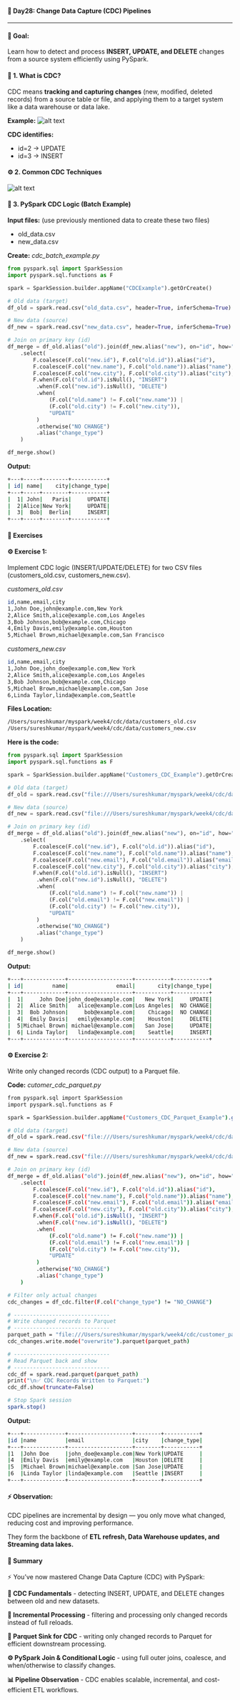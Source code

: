 #### 📘 Day28: Change Data Capture (CDC) Pipelines
---
#### 🎯 Goal:
Learn how to detect and process **INSERT, UPDATE, and DELETE** changes from a source system efficiently using PySpark.
#### 🧩 1. What is CDC?
CDC means **tracking and capturing changes** (new, modified, deleted records) from a source table or file, and applying them to a target system like a data warehouse or data lake.

**Example:**
![alt text](image-9.png)

**CDC identifies:**
- id=2 → UPDATE
- id=3 → INSERT

#### ⚙️ 2. Common CDC Techniques
![alt text](image-10.png)

#### 🧩 3. PySpark CDC Logic (Batch Example)

**Input files:** (use previously mentioned data to create these two files)
- old_data.csv
- new_data.csv

**Create:** _cdc_batch_example.py_
``` python
from pyspark.sql import SparkSession
import pyspark.sql.functions as F

spark = SparkSession.builder.appName("CDCExample").getOrCreate()

# Old data (target)
df_old = spark.read.csv("old_data.csv", header=True, inferSchema=True)

# New data (source)
df_new = spark.read.csv("new_data.csv", header=True, inferSchema=True)

# Join on primary key (id)
df_merge = df_old.alias("old").join(df_new.alias("new"), on="id", how="outer") \
    .select(
        F.coalesce(F.col("new.id"), F.col("old.id")).alias("id"),
        F.coalesce(F.col("new.name"), F.col("old.name")).alias("name"),
        F.coalesce(F.col("new.city"), F.col("old.city")).alias("city"),
        F.when(F.col("old.id").isNull(), "INSERT")
         .when(F.col("new.id").isNull(), "DELETE")
         .when(
             (F.col("old.name") != F.col("new.name")) | 
             (F.col("old.city") != F.col("new.city")),
             "UPDATE"
         )
         .otherwise("NO CHANGE")
         .alias("change_type")
    )

df_merge.show()
```
**Output:**
``` bash
+---+-----+--------+-----------+
| id| name|    city|change_type|
+---+-----+--------+-----------+
|  1| John|   Paris|     UPDATE|
|  2|Alice|New York|     UPDATE|
|  3|  Bob|  Berlin|     INSERT|
+---+-----+--------+-----------+
```
#### 🧩 Exercises
#### ⚙️ Exercise 1:
Implement CDC logic (INSERT/UPDATE/DELETE) for two CSV files (customers_old.csv, customers_new.csv).

_customers_old.csv_
``` bash
id,name,email,city
1,John Doe,john@example.com,New York
2,Alice Smith,alice@example.com,Los Angeles
3,Bob Johnson,bob@example.com,Chicago
4,Emily Davis,emily@example.com,Houston
5,Michael Brown,michael@example.com,San Francisco
```
_customers_new.csv_
``` bash
id,name,email,city
1,John Doe,john_doe@example.com,New York
2,Alice Smith,alice@example.com,Los Angeles
3,Bob Johnson,bob@example.com,Chicago
5,Michael Brown,michael@example.com,San Jose
6,Linda Taylor,linda@example.com,Seattle
```
**Files Location:**
``` bash
/Users/sureshkumar/myspark/week4/cdc/data/customers_old.csv
/Users/sureshkumar/myspark/week4/cdc/data/customers_new.csv
```
**Here is the code:**
``` python
from pyspark.sql import SparkSession
import pyspark.sql.functions as F

spark = SparkSession.builder.appName("Customers_CDC_Example").getOrCreate()

# Old data (target)
df_old = spark.read.csv("file:///Users/sureshkumar/myspark/week4/cdc/data/customers_old.csv", header=True, inferSchema=True)

# New data (source)
df_new = spark.read.csv("file:///Users/sureshkumar/myspark/week4/cdc/data/customers_new.csv", header=True, inferSchema=True)

# Join on primary key (id)
df_merge = df_old.alias("old").join(df_new.alias("new"), on="id", how="outer") \
    .select(
        F.coalesce(F.col("new.id"), F.col("old.id")).alias("id"),
        F.coalesce(F.col("new.name"), F.col("old.name")).alias("name"),
        F.coalesce(F.col("new.email"), F.col("old.email")).alias("email"),
        F.coalesce(F.col("new.city"), F.col("old.city")).alias("city"),
        F.when(F.col("old.id").isNull(), "INSERT")
         .when(F.col("new.id").isNull(), "DELETE")
         .when(
             (F.col("old.name") != F.col("new.name")) | 
             (F.col("old.email") != F.col("new.email")) |
             (F.col("old.city") != F.col("new.city")),
             "UPDATE"
         )
         .otherwise("NO_CHANGE")
         .alias("change_type")
    )

df_merge.show()
```
**Output:**
``` bash
+---+-------------+--------------------+-----------+-----------+
| id|         name|               email|       city|change_type|
+---+-------------+--------------------+-----------+-----------+
|  1|     John Doe|john_doe@example.com|   New York|     UPDATE|
|  2|  Alice Smith|   alice@example.com|Los Angeles|  NO CHANGE|
|  3|  Bob Johnson|     bob@example.com|    Chicago|  NO CHANGE|
|  4|  Emily Davis|   emily@example.com|    Houston|     DELETE|
|  5|Michael Brown| michael@example.com|   San Jose|     UPDATE|
|  6| Linda Taylor|   linda@example.com|    Seattle|     INSERT|
+---+-------------+--------------------+-----------+-----------+
``` 
#### ⚙️ Exercise 2:
Write only changed records (CDC output) to a Parquet file.

**Code:** _cutomer_cdc_parquet.py_
``` bash
from pyspark.sql import SparkSession
import pyspark.sql.functions as F

spark = SparkSession.builder.appName("Customers_CDC_Parquet_Example").getOrCreate()

# Old data (target)
df_old = spark.read.csv("file:///Users/sureshkumar/myspark/week4/cdc/data/customers_old.csv", header=True, inferSchema=True)

# New data (source)
df_new = spark.read.csv("file:///Users/sureshkumar/myspark/week4/cdc/data/customers_new.csv", header=True, inferSchema=True)

# Join on primary key (id)
df_merge = df_old.alias("old").join(df_new.alias("new"), on="id", how="outer") \
    .select(
        F.coalesce(F.col("new.id"), F.col("old.id")).alias("id"),
        F.coalesce(F.col("new.name"), F.col("old.name")).alias("name"),
        F.coalesce(F.col("new.email"), F.col("old.email")).alias("email"),
        F.coalesce(F.col("new.city"), F.col("old.city")).alias("city"),
        F.when(F.col("old.id").isNull(), "INSERT")
         .when(F.col("new.id").isNull(), "DELETE")
         .when(
             (F.col("old.name") != F.col("new.name")) | 
             (F.col("old.email") != F.col("new.email")) |
             (F.col("old.city") != F.col("new.city")),
             "UPDATE"
         )
         .otherwise("NO_CHANGE")
         .alias("change_type")
    )

# Filter only actual changes
cdc_changes = df_cdc.filter(F.col("change_type") != "NO_CHANGE")

# ------------------------------
# Write changed records to Parquet
# ------------------------------
parquet_path = "file:///Users/sureshkumar/myspark/week4/cdc/customer_parquet/"
cdc_changes.write.mode("overwrite").parquet(parquet_path)

# ------------------------------
# Read Parquet back and show
# ------------------------------
cdc_df = spark.read.parquet(parquet_path)
print("\n✅ CDC Records Written to Parquet:")
cdc_df.show(truncate=False)

# Stop Spark session
spark.stop()
```
**Output:**
``` bash
+---+-------------+--------------------+--------+-----------+
|id |name         |email               |city    |change_type|
+---+-------------+--------------------+--------+-----------+
|1  |John Doe     |john_doe@example.com|New York|UPDATE     |
|4  |Emily Davis  |emily@example.com   |Houston |DELETE     |
|5  |Michael Brown|michael@example.com |San Jose|UPDATE     |
|6  |Linda Taylor |linda@example.com   |Seattle |INSERT     |
+---+-------------+--------------------+--------+-----------+
```
#### ⚡ Observation:

CDC pipelines are incremental by design — you only move what changed, reducing cost and improving performance.

They form the backbone of **ETL refresh, Data Warehouse updates, and Streaming data lakes.**

#### 🌟 Summary

⚡ You’ve now mastered Change Data Capture (CDC) with PySpark:
 
 **🧩 CDC Fundamentals** - detecting INSERT, UPDATE, and DELETE changes between old and new datasets.
 
 **🔁 Incremental Processing** - filtering and processing only changed records instead of full reloads.
 
 **💾 Parquet Sink for CDC** - writing only changed records to Parquet for efficient downstream processing.
 
 **⚙️ PySpark Join & Conditional Logic** - using full outer joins, coalesce, and when/otherwise to classify changes.
 
 **📊 Pipeline Observation** - CDC enables scalable, incremental, and cost-efficient ETL workflows.